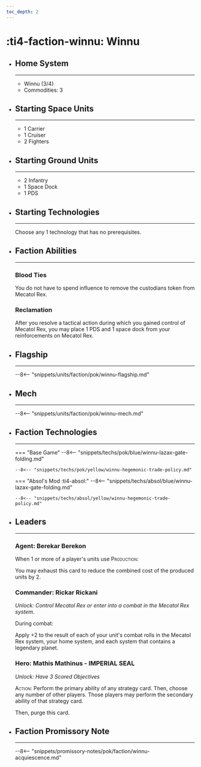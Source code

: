 ```yaml
---
toc_depth: 2
---
```


# :ti4-faction-winnu: Winnu

<div class="grid cards" markdown>

-   ## __Home System__

    ---

    * Winnu (3/4)
    * Commodities: 3

</div>

<div class="grid cards" markdown>

-   ## __Starting Space Units__

    ---

    * 1 Carrier
    * 1 Cruiser
    * 2 Fighters

-   ## __Starting Ground Units__

    ---

    * 2 Infantry
    * 1 Space Dock
    * 1 PDS

-   ## __Starting Technologies__

    ---
    Choose any 1 technology that has no prerequisites.

-   ## __Faction Abilities__

    ---
    ### **Blood Ties**
    
    You do not have to spend influence to remove the custodians token from Mecatol Rex.

    ### **Reclamation**

    After you resolve a tactical action during which you gained control of Mecatol Rex, you may place 1 PDS and 1 space dock from your reinforcements on Mecatol Rex.

-   ## __Flagship__

    ---
    --8<-- "snippets/units/faction/pok/winnu-flagship.md"

-   ## __Mech__

    ---
    --8<-- "snippets/units/faction/pok/winnu-mech.md"

-   ## __Faction Technologies__

    ---
    === "Base Game"
        --8<-- "snippets/techs/pok/blue/winnu-lazax-gate-folding.md"

        --8<-- "snippets/techs/pok/yellow/winnu-hegemonic-trade-policy.md"

    === "Absol's Mod :ti4-absol:"
        --8<-- "snippets/techs/absol/blue/winnu-lazax-gate-folding.md"

        --8<-- "snippets/techs/absol/yellow/winnu-hegemonic-trade-policy.md"

-   ## __Leaders__

    ---
    ### **Agent**: Berekar Berekon
    
    When 1 or more of a player's units use <span style="font-variant:small-caps;">Production</span>:

    You may exhaust this card to reduce the combined cost of the produced units by 2.

    ### **Commander**: Rickar Rickani
    
    _Unlock: Control Mecatol Rex or enter into a combat in the Mecatol Rex system._

    During combat: 
    
    Apply +2 to the result of each of your unit's combat rolls in the Mecatol Rex system, your home system, and each system that contains a legendary planet.

    ### **Hero**: Mathis Mathinus - IMPERIAL SEAL
    
    _Unlock: Have 3 Scored Objectives_

    <span style="font-variant:small-caps;">Action</span>: Perform the primary ability of any strategy card. Then, choose any number of other players. Those players may perform the secondary ability of that strategy card.
    
    Then, purge this card.

-   ## __Faction Promissory Note__

    ---
    --8<-- "snippets/promissory-notes/pok/faction/winnu-acquiescence.md"

</div>